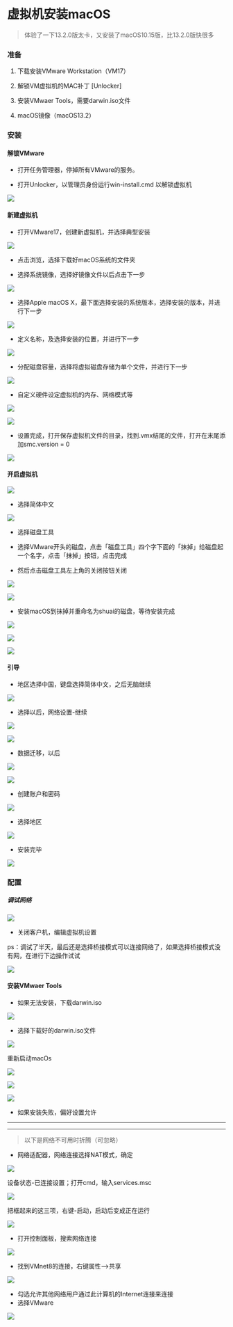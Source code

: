 # 虚拟机安装macOS

> 体验了一下13.2.0版太卡，又安装了macOS10.15版，比13.2.0版快很多

### 准备

1. 下载安装VMware Workstation（VM17）

2. 解锁VM虚拟机的MAC补丁 [Unlocker]

3. 安装VMwaer Tools，需要darwin.iso文件

4. macOS镜像（macOS13.2）

### 安装

#### 解锁VMware

- 打开任务管理器，停掉所有VMware的服务。

- 打开Unlocker，以管理员身份运行win-install.cmd 以解锁虚拟机

![](../static/annex/2023-06-23-18-58-30-image.png)

#### 新建虚拟机

- 打开VMware17，创建新虚拟机，并选择典型安装

![](../static/annex/2023-06-23-19-01-05-image.png)

- 点击浏览，选择下载好macOS系统的文件夹

- 选择系统镜像，选择好镜像文件以后点击下一步

![](../static/annex/2023-06-23-19-03-08-image.png)

- 选择Apple macOS X，最下面选择安装的系统版本，选择安装的版本，并进行下一步

![](../static/annex/2023-06-23-19-05-08-image.png)

- 定义名称，及选择安装的位置，并进行下一步

![](../static/annex/2023-06-23-19-08-55-image.png)

- 分配磁盘容量，选择将虚拟磁盘存储为单个文件，并进行下一步

![](../static/annex/2023-06-23-19-10-23-image.png)

- 自定义硬件设定虚拟机的内存、网络模式等

![](../static/annex/2023-06-23-19-11-59-image.png)

![](../static/annex/2023-06-23-19-19-50-image.png)

- 设置完成，打开保存虚拟机文件的目录，找到.vmx结尾的文件，打开在末尾添加smc.version = 0

![](../static/annex/2023-06-23-22-32-22-image.png)

#### 开启虚拟机

![](../static/annex/2023-06-23-19-20-31-image.png)

- 选择简体中文

![](../static/annex/2023-06-23-19-22-21-image.png)

- 选择磁盘工具

- 选择VMware开头的磁盘，点击「磁盘工具」四个字下面的「抹掉」给磁盘起一个名字，点击「抹掉」按钮，点击完成

- 然后点击磁盘工具左上角的关闭按钮关闭

![](../static/annex/2023-06-23-19-23-40-image.png)

![](../static/annex/2023-06-23-19-25-58-image.png)

- 安装macOS到抹掉并重命名为shuai的磁盘，等待安装完成

![](../static/annex/2023-06-23-19-29-58-image.png)

![](../static/annex/2023-06-23-19-31-16-image.png)

![](../static/annex/2023-06-23-19-32-47-image.png)

#### 引导

- 地区选择中国，键盘选择简体中文，之后无脑继续

![](../static/annex/2023-06-23-20-14-02-image.png)

- 选择以后，网络设置-继续

![](../static/annex/2023-06-23-20-14-55-image.png)

![](../static/annex/2023-06-23-20-19-46-image.png)

- 数据迁移，以后

![](../static/annex/2023-06-23-20-20-27-image.png)

![](../static/annex/2023-06-23-20-20-59-image.png)

- 创建账户和密码

![](../static/annex/2023-06-23-20-22-18-image.png)

- 选择地区

![](../static/annex/2023-06-23-20-31-18-image.png)

- 安装完毕

![](../static/annex/2023-06-23-20-37-02-image.png)

### 配置

##### 调试网络

![](../static/annex/2023-06-23-20-40-21-image.png)

- 关闭客户机，编辑虚拟机设置

ps：调试了半天，最后还是选择桥接模式可以连接网络了，如果选择桥接模式没有网，在进行下边操作试试

![](../static/annex/2023-06-24-02-48-41-image.png)

#### 安装VMwaer Tools

- 如果无法安装，下载darwin.iso

![](../static/annex/2023-06-23-23-54-09-image.png)

- 选择下载好的darwin.iso文件

![](../static/annex/2023-06-24-03-00-48-image.png)

重新启动macOs

![](../static/annex/2023-06-23-23-41-14-image.png)

![](../static/annex/2023-06-23-23-41-26-image.png)

![](../static/annex/2023-06-23-23-51-25-image.png)

- 如果安装失败，偏好设置允许

----

----

> 以下是网络不可用时折腾（可忽略）

- 网络适配器，网络连接选择NAT模式，确定

![](../static/annex/2023-06-23-21-39-15-image.png)

设备状态-已连接设置；打开cmd，输入services.msc

![](../static/annex/2023-06-23-21-44-56-image.png)

把框起来的这三项，右键-启动，启动后变成正在运行

![](../static/annex/2023-06-23-21-47-19-image.png)

- 打开控制面板，搜索网络连接

![](../static/annex/2023-06-23-21-43-32-image.png)

- 找到VMnet8的连接，右键属性-->共享

![](../static/annex/2023-06-23-21-29-45-image.png)

- 勾选允许其他网络用户通过此计算机的Internet连接来连接 
- 选择VMware

![](../static/annex/2023-06-23-21-30-29-image.png)
